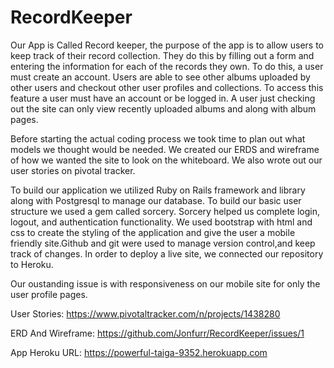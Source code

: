 # RecordKeeper
Our App is Called Record keeper, the purpose of the app is to allow users to keep track of their record collection. They do this by filling out a form and entering the information for each of the records they own. To do this, a user must create an account. Users are able to see other albums uploaded by other users and checkout other user profiles and collections. To access this feature a user must have an account or be logged in. A user just checking out the site can only view recently uploaded albums and along with album pages.

Before starting the actual coding process we took time to plan out what models we thought would be needed. We created our ERDS and wireframe of how we wanted the site to look on the whiteboard. We also wrote out our user stories on pivotal tracker. 

To build our application we utilized Ruby on Rails framework and library along with Postgresql to manage our database. To build our basic user structure we used a gem called sorcery. Sorcery helped us complete login, logout, and authentication functionality. We used bootstrap with html and css to create the styling of the application and give the user a mobile friendly site.Github and git were used to manage version control,and keep track of changes. In order to deploy a live site, we connected our repository to Heroku.

Our oustanding issue is with responsiveness on our mobile site for only the user profile pages. 



User Stories: https://www.pivotaltracker.com/n/projects/1438280

ERD And Wireframe: https://github.com/Jonfurr/RecordKeeper/issues/1

App Heroku URL: https://powerful-taiga-9352.herokuapp.com
